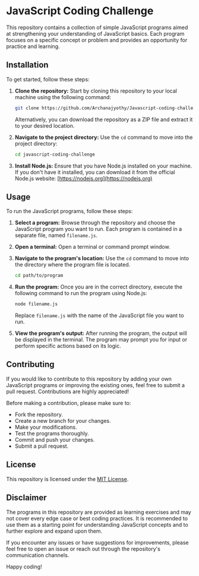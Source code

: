 # JavaScript Coding Challenge

This repository contains a collection of simple JavaScript programs aimed at strengthening your understanding of JavaScript basics. Each program focuses on a specific concept or problem and provides an opportunity for practice and learning.

## Installation

To get started, follow these steps:

1. **Clone the repository:** Start by cloning this repository to your local machine using the following command:

   ```bash
   git clone https://github.com/Archanajyothy/Javascript-coding-challenge.git
   ```

   Alternatively, you can download the repository as a ZIP file and extract it to your desired location.

2. **Navigate to the project directory:** Use the `cd` command to move into the project directory:

   ```bash
   cd javascript-coding-challenge
   ```

3. **Install Node.js:** Ensure that you have Node.js installed on your machine. If you don't have it installed, you can download it from the official Node.js website: [https://nodejs.org](https://nodejs.org)

## Usage

To run the JavaScript programs, follow these steps:

1. **Select a program:** Browse through the repository and choose the JavaScript program you want to run. Each program is contained in a separate file, named `filename.js`.

2. **Open a terminal:** Open a terminal or command prompt window.

3. **Navigate to the program's location:** Use the `cd` command to move into the directory where the program file is located.

   ```bash
   cd path/to/program
   ```

4. **Run the program:** Once you are in the correct directory, execute the following command to run the program using Node.js:

   ```bash
   node filename.js
   ```

   Replace `filename.js` with the name of the JavaScript file you want to run.

5. **View the program's output:** After running the program, the output will be displayed in the terminal. The program may prompt you for input or perform specific actions based on its logic.

## Contributing

If you would like to contribute to this repository by adding your own JavaScript programs or improving the existing ones, feel free to submit a pull request. Contributions are highly appreciated!

Before making a contribution, please make sure to:

- Fork the repository.
- Create a new branch for your changes.
- Make your modifications.
- Test the programs thoroughly.
- Commit and push your changes.
- Submit a pull request.

## License

This repository is licensed under the [MIT License](LICENSE).

## Disclaimer

The programs in this repository are provided as learning exercises and may not cover every edge case or best coding practices. It is recommended to use them as a starting point for understanding JavaScript concepts and to further explore and expand upon them.

If you encounter any issues or have suggestions for improvements, please feel free to open an issue or reach out through the repository's communication channels.

Happy coding!
